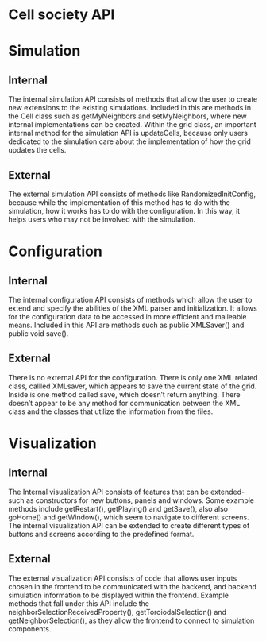 # Cell society API

# Simulation
## Internal
The internal simulation API consists of methods that allow the user to create new extensions to the existing simulations. Included in this are methods in the Cell class such as getMyNeighbors and setMyNeighbors, where new internal implementations can be created. Within the grid class, an important internal method for the simulation API is updateCells, because only users dedicated to the simulation care about the implementation of how the grid updates the cells.

## External
The external simulation API  consists of methods like RandomizedInitConfig, because while the implementation of this method has to do with the simulation, how it works has to do with the configuration. In this way, it helps users who may not be involved with the simulation.

# Configuration
## Internal
The internal configuration API consists of methods which allow the user to extend and specify the abilities of the XML parser and initialization. It allows for the configuration data to be accessed in more efficient and malleable means.  Included in this API are methods such as public XMLSaver() and public void save().
## External
There is no external API for the configuration. There is only one XML related class, callled XMLsaver, which appears to save the current state of the grid. Inside is one method called save, which doesn’t return anything. There doesn’t appear to be any method for communication between the XML class and the classes that utilize the information from the files. 

# Visualization
## Internal
The Internal visualization API consists of features that can be extended-  such as constructors for new buttons, panels and windows. Some example methods include getRestart(), getPlaying() and getSave(), also also goHome() and getWindow(), which seem to navigate to different screens. The internal visualization API can be extended to create different types of buttons and screens according to the predefined format. 

## External 
The external visualization API consists of code that allows user inputs chosen in the frontend to be communicated with the backend, and backend simulation information to be displayed within the frontend. Example methods that fall under this API include the neighborSelectionReceivedProperty(), getToroiodalSelection() and getNeighborSelection(), as they allow the frontend to connect to simulation components.
